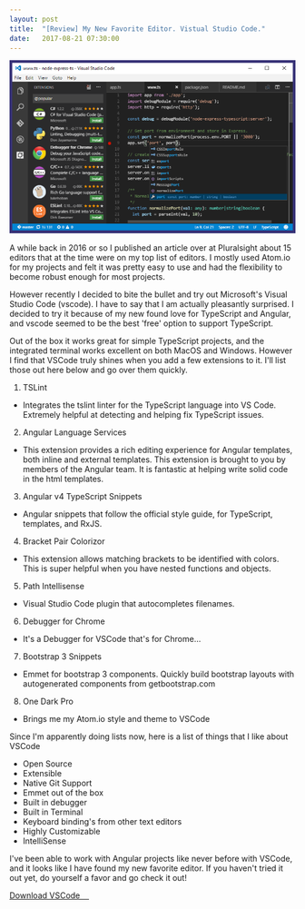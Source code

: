 ```yaml
---
layout: post
title:  "[Review] My New Favorite Editor. Vistual Studio Code."
date:   2017-08-21 07:30:00
---
```

<img class="img-responsive" src="/imgs/blogmedia/vscode.png">

A while back in 2016 or so I published an article over at Pluralsight about 15 editors 
that at the time were on my top list of editors. I mostly used Atom.io for my projects
and felt it was pretty easy to use and had the flexibility to become robust enough for 
most projects.

However recently I decided to bite the bullet and try out Microsoft's Visual Studio Code (vscode).
I have to say that I am actually pleasantly surprised. I decided to try it because of my 
new found love for TypeScript and Angular, and vscode seemed to be the best 'free' option 
to support TypeScript. 

Out of the box it works great for simple TypeScript projects, and the integrated terminal works
excellent on both MacOS and Windows. However I find that VSCode truly shines when you add a
few extensions to it. I'll list those out here below and go over them quickly.

1. TSLint
  - Integrates the tslint linter for the TypeScript language into VS Code. Extremely helpful at detecting and helping fix TypeScript issues.

2. Angular Language Services
  - This extension provides a rich editing experience for Angular templates, both inline and external templates. This extension is brought to you by members of the Angular team. It is fantastic at helping write solid code in the html templates.

3. Angular v4 TypeScript Snippets
  - Angular snippets that follow the official style guide, for TypeScript, templates, and RxJS.

4. Bracket Pair Colorizor
  - This extension allows matching brackets to be identified with colors. This is super helpful when you have nested functions and objects.

5. Path Intellisense
  - Visual Studio Code plugin that autocompletes filenames.

6. Debugger for Chrome
  - It's a Debugger for VSCode that's for Chrome...

7. Bootstrap 3 Snippets
  - Emmet for bootstrap 3 components. Quickly build bootstrap layouts with autogenerated components from getbootstrap.com

8. One Dark Pro
  - Brings me my Atom.io style and theme to VSCode

Since I'm apparently doing lists now, here is a list of things that I like about VSCode

- Open Source
- Extensible
- Native Git Support
- Emmet out of the box
- Built in debugger
- Built in Terminal
- Keyboard binding's from other text editors
- Highly Customizable
- IntelliSense

I've been able to work with Angular projects like never before with VSCode, and it looks like
I have found my new favorite editor. If you haven't tried it out yet, do yourself a favor 
and go check it out!

<a href="https://code.visualstudio.com/" class="btn btn-lg btn-success"> Download VSCode &nbsp;&nbsp;&nbsp;<span class="glyphicon glyphicon-save"></span></a>